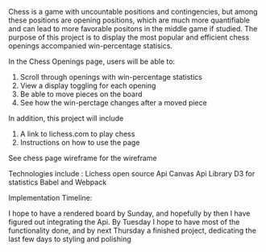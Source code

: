 Chess is a game with uncountable positions and contingencies, but among these positions are opening positions, which are much more quantifiable and can lead to more favorable positons in the middle game if studied. The purpose of this project is to display the most popular and efficient chess openings accompanied win-percentage statisics. 

In the Chess Openings page, users will be able to:
1. Scroll through openings with win-percentage statistics
2. View a display toggling for each opening
2. Be able to move pieces on the board 
4. See how the win-perctage changes after a moved piece 

In addition, this project will include 
1. A link to lichess.com to play chess
2. Instructions on how to use the page

See chess page wireframe for the wireframe

Technologies include :
Lichess open source Api
Canvas Api Library
D3 for statistics
Babel and Webpack

Implementation Timeline: 

I hope to have a rendered board by Sunday, and hopefully by then I have figured out integrating the Api. By Tuesday I hope to have most of the functionality done, and by next Thursday a finished project, dedicating the last few days to styling and polishing